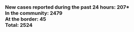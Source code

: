 ### New cases reported during the past 24 hours: 207*<br/>In the community: 2479<br/>At the border: 45<br/>Total: 2524